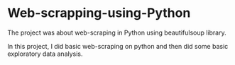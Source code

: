# Web-scrapping-using-Python
The project was about web-scraping in Python using beautifulsoup library. 

In this project, I did basic web-scraping on python and then did some basic exploratory data analysis.

